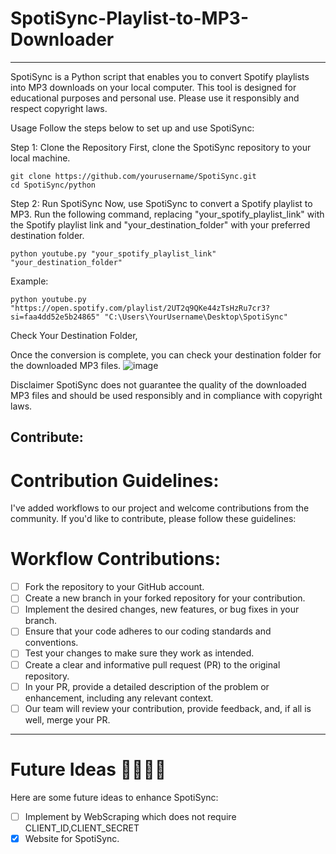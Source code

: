 # SpotiSync-Playlist-to-MP3-Downloader
-----

SpotiSync is a Python script that enables you to convert Spotify playlists into MP3 downloads on your local computer. This tool is designed for educational purposes and personal use. Please use it responsibly and respect copyright laws.

Usage
Follow the steps below to set up and use SpotiSync:

Step 1: Clone the Repository
First, clone the SpotiSync repository to your local machine.

```
git clone https://github.com/yourusername/SpotiSync.git
cd SpotiSync/python
```
Step 2: Run SpotiSync
Now, use SpotiSync to convert a Spotify playlist to MP3. Run the following command, replacing "your_spotify_playlist_link" with the Spotify playlist link and "your_destination_folder" with your preferred destination folder.

```
python youtube.py "your_spotify_playlist_link" "your_destination_folder"
```

Example:
```
python youtube.py "https://open.spotify.com/playlist/2UT2q9QKe44zTsHzRu7cr3?si=faa4dd52e5b24865" "C:\Users\YourUsername\Desktop\SpotiSync"
```

Check Your Destination Folder,

Once the conversion is complete, you can check your destination folder for the downloaded MP3 files.
![image](https://github.com/Adithya4720/SpotiSync-Playlist-to-MP3-Downloader/assets/116452077/cf8f026b-2fe3-43d8-8a35-49a4ae6c76a6)

Disclaimer
SpotiSync does not guarantee the quality of the downloaded MP3 files and should be used responsibly and in compliance with copyright laws.

## Contribute:

# Contribution Guidelines:

I've added workflows to our project and welcome contributions from the community. If you'd like to contribute, please follow these guidelines:


# Workflow Contributions:

- [ ] Fork the repository to your GitHub account.
- [ ] Create a new branch in your forked repository for your contribution.
- [ ] Implement the desired changes, new features, or bug fixes in your branch.
- [ ] Ensure that your code adheres to our coding standards and conventions.
- [ ] Test your changes to make sure they work as intended.
- [ ] Create a clear and informative pull request (PR) to the original repository.
- [ ] In your PR, provide a detailed description of the problem or enhancement, including any relevant context.
- [ ] Our team will review your contribution, provide feedback, and, if all is well, merge your PR.

------------
# Future Ideas 🚀🚀🚀🚀
Here are some future ideas to enhance SpotiSync:
- [ ] Implement by WebScraping which does not require CLIENT_ID,CLIENT_SECRET
- [x] Website for SpotiSync.
